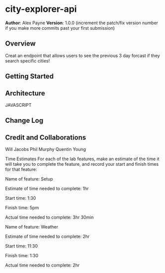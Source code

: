 # city-explorer-api

**Author**: Alex Payne
**Version**: 1.0.0 (increment the patch/fix version number if you make more commits past your first submission)

## Overview
Creat an endpoint that allows users to see the previous 3 day forcast if they search specific cities!

## Getting Started
<!-- What are the steps that a user must take in order to build this app on their own machine and get it running? -->

## Architecture
JAVASCRIPT 

## Change Log


## Credit and Collaborations
Will Jacobs
Phil Murphy 
Quentin Young

Time Estimates
For each of the lab features, make an estimate of the time it will take you to complete the feature, and record your start and finish times for that feature:

Name of feature: Setup

Estimate of time needed to complete: 1hr

Start time: 1:30

Finish time: 5pm 

Actual time needed to complete: 3hr 30min

Name of feature: Weather

Estimate of time needed to complete: 2hr

Start time: 11:30

Finish time: 1:30

Actual time needed to complete: 2hr

